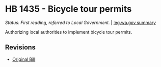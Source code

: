 # HB 1435 - Bicycle tour permits
*Status: First reading, referred to Local Government.* | [leg.wa.gov summary](https://app.leg.wa.gov/billsummary?BillNumber=1435&Year=2021)

Authorizing local authorities to implement bicycle tour permits.

## Revisions
* [Original Bill](1/)